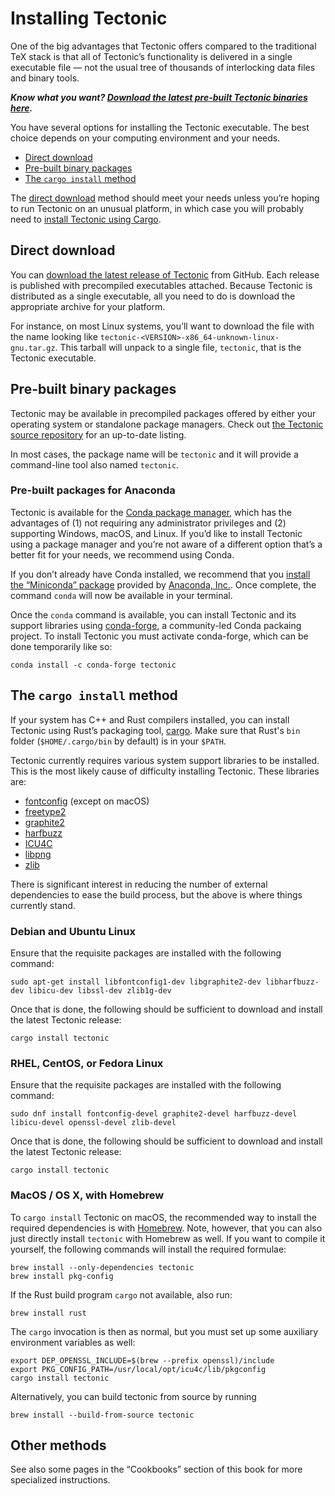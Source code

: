 # Installing Tectonic

One of the big advantages that Tectonic offers compared to the traditional TeX
stack is that all of Tectonic’s functionality is delivered in a single
executable file — not the usual tree of thousands of interlocking data files and
binary tools.

***Know what you want? [Download the latest pre-built Tectonic binaries
here][gh-latest].***

You have several options for installing the Tectonic executable. The best choice
depends on your computing environment and your needs.

- [Direct download](#direct-download)
- [Pre-built binary packages](#pre-built-binary-packages)
- [The `cargo install` method](#the-cargo-install-method)

The [direct download](#direct-download) method should meet your needs unless
you’re hoping to run Tectonic on an unusual platform, in which case you will
probably need to [install Tectonic using Cargo](#the-cargo-install-method).


## Direct download

You can [download the latest release of Tectonic][gh-latest] from GitHub. Each
release is published with precompiled executables attached. Because Tectonic is
distributed as a single executable, all you need to do is download the
appropriate archive for your platform.

[gh-latest]: https://github.com/tectonic-typesetting/tectonic/releases/latest

For instance, on most Linux systems, you’ll want to download the file with the
name looking like `tectonic-<VERSION>-x86_64-unknown-linux-gnu.tar.gz`. This
tarball will unpack to a single file, `tectonic`, that is the Tectonic
executable.


## Pre-built binary packages

Tectonic may be available in precompiled packages offered by either your
operating system or standalone package managers. Check out [the Tectonic source
repository][repo] for an up-to-date listing.

[repo]: https://github.com/tectonic-typesetting/tectonic/#readme

In most cases, the package name will be `tectonic` and it will provide a
command-line tool also named `tectonic`.

### Pre-built packages for Anaconda

Tectonic is available for the [Conda package manager][conda], which has the
advantages of (1) not requiring any administrator privileges and (2) supporting
Windows, macOS, and Linux. If you’d like to install Tectonic using a package
manager and you’re not aware of a different option that’s a better fit for your
needs, we recommend using Conda.

[conda]: https://docs.conda.io/

If you don’t already have Conda installed, we recommend that you [install the
“Miniconda” package][miniconda] provided by [Anaconda, Inc.][anaconda]. Once
complete, the command `conda` will now be available in your terminal.

[miniconda]: https://docs.conda.io/en/latest/miniconda.html
[anaconda]: https://www.anaconda.com/

Once the `conda` command is available, you can install Tectonic and its support
libraries using [conda-forge](http://conda-forge.github.io/), a community-led
Conda packaing project. To install Tectonic you must activate conda-forge, which
can be done temporarily like so:

```
conda install -c conda-forge tectonic
```


## The `cargo install` method

If your system has C++ and Rust compilers installed, you can install Tectonic
using Rust’s packaging tool, [cargo](http://doc.crates.io/index.html). Make sure
that Rust's `bin` folder (`$HOME/.cargo/bin` by default) is in your `$PATH`.

Tectonic currently requires various system support libraries to be installed.
This is the most likely cause of difficulty installing Tectonic. These libraries are:

- [fontconfig](https://fontconfig.org/) (except on macOS)
- [freetype2](https://www.freetype.org/)
- [graphite2](https://graphite.sil.org/)
- [harfbuzz](https://harfbuzz.github.io/)
- [ICU4C](http://site.icu-project.org/home)
- [libpng](http://www.libpng.org/)
- [zlib](https://zlib.net/)

There is significant interest in reducing the number of external dependencies to
ease the build process, but the above is where things currently stand.

### Debian and Ubuntu Linux

Ensure that the requisite packages are installed with the following command:

```
sudo apt-get install libfontconfig1-dev libgraphite2-dev libharfbuzz-dev libicu-dev libssl-dev zlib1g-dev
```

Once that is done, the following should be sufficient to download and install
the latest Tectonic release:

```
cargo install tectonic
```

### RHEL, CentOS, or Fedora Linux

Ensure that the requisite packages are installed with the following command:

```
sudo dnf install fontconfig-devel graphite2-devel harfbuzz-devel libicu-devel openssl-devel zlib-devel
```

Once that is done, the following should be sufficient to download and install
the latest Tectonic release:

```
cargo install tectonic
```

### MacOS / OS X, with Homebrew

To `cargo install` Tectonic on macOS, the recommended way to install the
required dependencies is with [Homebrew](http://brew.sh). Note, however, that
you can also just directly install `tectonic`  with Homebrew as well. If you
want to compile it yourself, the following commands will install the required
formulae:

```
brew install --only-dependencies tectonic
brew install pkg-config
```

If the Rust build program `cargo` not available, also run:

```
brew install rust
```

The `cargo` invocation is then as normal, but you must set up some auxiliary
environment variables as well:

```
export DEP_OPENSSL_INCLUDE=$(brew --prefix openssl)/include
export PKG_CONFIG_PATH=/usr/local/opt/icu4c/lib/pkgconfig
cargo install tectonic
```

Alternatively, you can build tectonic from source by running

```
brew install --build-from-source tectonic
```





## Other methods

See also some pages in the “Cookbooks” section of this book for more specialized
instructions.